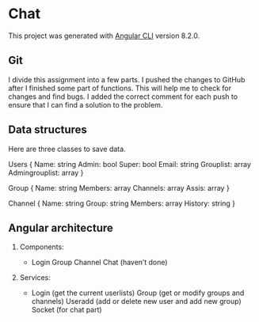 # Chat

This project was generated with [Angular CLI](https://github.com/angular/angular-cli) version 8.2.0.

## Git

 I divide this assignment into a few parts. I pushed the changes to GitHub after I finished some part of functions. This will help me to check for changes and find bugs. I added the correct comment for each push to ensure that I can find a solution to the problem.

## Data structures

 Here are three classes to save data.

Users {
Name: string
Admin: bool
Super: bool
Email: string
Grouplist: array
Admingrouplist: array
}

Group {
Name: string
Members: array
Channels: array
Assis: array
}

Channel {
Name: string
Group: string
Members: array
History: string
}

## Angular architecture

1. Components:
   - Login
     Group
     Channel
     Chat (haven’t done)

2. Services:
    - Login (get the current userlists)
      Group (get or modify groups and channels)
      Useradd (add or delete new user and add new group)
      Socket (for chat part)

